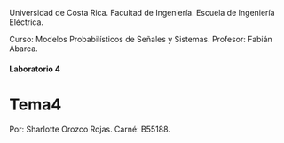 Universidad de Costa Rica.
Facultad de Ingeniería.
Escuela de Ingeniería Eléctrica.

Curso: Modelos Probabilísticos de Señales y Sistemas.
Profesor: Fabián Abarca.
#### Laboratorio 4 ####
# Tema4 

Por: Sharlotte Orozco Rojas.
Carné: B55188.


